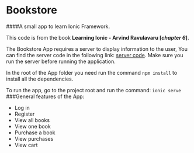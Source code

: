 # Bookstore
####A small app to learn Ionic Framework.

This code is from the book **Learning Ionic - Arvind Ravulavaru [***chapter 6***]**.

The Bookstore App requires a server to display information to the user, You can find the server code in the following link: 
[server code](https://github.com/learning-ionic/Chapter-6/tree/master/server). Make sure you run the server before running the application.

In the root of the App folder you need run the command ```npm install``` to install all the dependencies.

To run the app, go to the project root and run the command: ```ionic serve```
###General features of the App:
* Log in
* Register
* View all books
* View one book
* Purchase a book
* View purchases
* View cart
